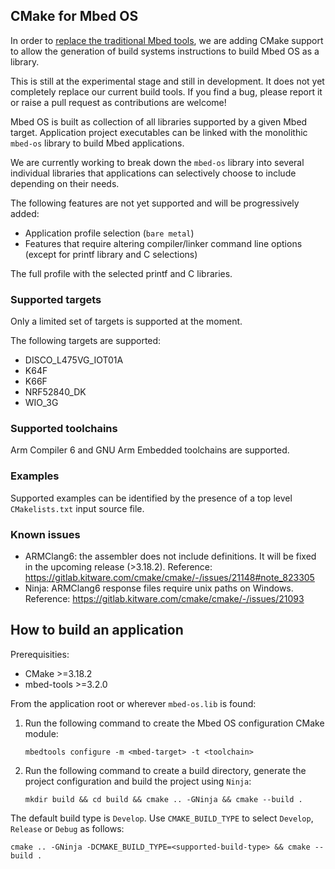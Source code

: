 ## CMake for Mbed OS

In order to [replace the traditional Mbed tools](https://os.mbed.com/blog/entry/Introducing-the-new-Mbed-Tools/), we are adding CMake support to allow the generation of build systems instructions to build Mbed OS as a library.

This is still at the experimental stage and still in development. It does not yet completely replace our current build tools. If you find a bug, please report it or raise a pull request as contributions are welcome!

Mbed OS is built as collection of all libraries supported by a given Mbed target. Application project executables can be linked with the monolithic `mbed-os` library to build Mbed applications.

We are currently working to break down the `mbed-os` library into several individual libraries that applications can selectively choose to include depending on their needs.

The following features are not yet supported and will be progressively added:
* Application profile selection (`bare metal`)
* Features that require altering compiler/linker command line options (except for printf library and C selections)

The full profile with the selected printf and C libraries.

### Supported targets

Only a limited set of targets is supported at the moment.

The following targets are supported:
- DISCO_L475VG_IOT01A 
- K64F 
- K66F
- NRF52840_DK 
- WIO_3G

### Supported toolchains

Arm Compiler 6 and GNU Arm Embedded toolchains are supported.

### Examples

Supported examples can be identified by the presence of a top level `CMakelists.txt` input source file.

### Known issues

- ARMClang6: the assembler does not include definitions. It will be fixed in the upcoming release (>3.18.2). Reference: https://gitlab.kitware.com/cmake/cmake/-/issues/21148#note_823305
- Ninja: ARMClang6 response files require unix paths on Windows. Reference: https://gitlab.kitware.com/cmake/cmake/-/issues/21093

## How to build an application

Prerequisities:
- CMake >=3.18.2
- mbed-tools >=3.2.0

From the application root or wherever `mbed-os.lib` is found:
1. Run the following command to create the Mbed OS configuration CMake module: 

    ```
    mbedtools configure -m <mbed-target> -t <toolchain>
    ```

1. Run the following command to create a build directory, generate the project configuration and build the project using `Ninja`: 

    ```
    mkdir build && cd build && cmake .. -GNinja && cmake --build .
    ```

The default build type is `Develop`. Use `CMAKE_BUILD_TYPE` to select `Develop`, `Release` or `Debug` as follows: 

```
cmake .. -GNinja -DCMAKE_BUILD_TYPE=<supported-build-type> && cmake --build .
```

